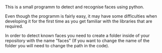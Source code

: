 This is a small programm to detect and recognise faces using python. 

Even though the programm is fairly easy, it may have some difficulties when developing it for the first time as you get familiar with the libraries that are required. 

In order to detect known faces you need to create a folder inside of your repository  with the name "faces" (If you want to change the name of the folder you will need to change the path in the code). 
